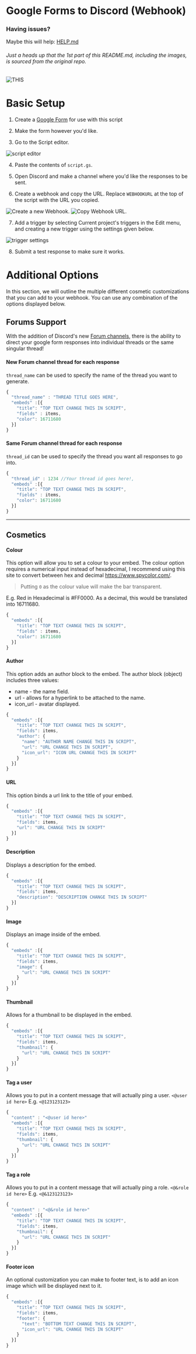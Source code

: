 # Google Forms to Discord (Webhook)

### Having issues?
Maybe this will help: [HELP.md](https://github.com/Kelo/Google-Forms-to-Discord-Extended/blob/master/HELP.md)

###### Just a heads up that the 1st part of this README.md, including the images, is sourced from the original repo.

![THIS](https://pillow.s-ul.eu/6ev89Z6J)

# Basic Setup

1) Create a [Google Form](https://docs.google.com/forms/u/0/) for use with this script
2) Make the form however you'd like.

3) Go to the Script editor.

![script editor](https://pillow.s-ul.eu/iLfUuy9l.png)

4) Paste the contents of `script.gs`.

5) Open Discord and make a channel where you'd like the responses to be sent.
6) Create a webhook and copy the URL. Replace `WEBHOOKURL` at the top of the script with the URL you copied.

![Create a new Webhook.](https://pillow.s-ul.eu/9G6CaZ7P)
![Copy Webhook URL.](https://pillow.s-ul.eu/fcfrn7vt)

7) Add a trigger by selecting Current project's triggers in the Edit menu, and creating a new trigger using the settings given below.

![trigger settings](https://user-images.githubusercontent.com/44692189/58762106-1236f880-856e-11e9-9a97-e275ffea9d65.jpg)

8) Submit a test response to make sure it works.


# Additional Options

In this section, we will outline the multiple different cosmetic customizations that you can add to your webhook. You can use any combination of the options displayed below.

## Forums Support
With the addition of Discord's new [Forum channels](https://discord.com/blog/forum-channels-space-for-organized-conversation), there is the ability to direct your google form responses into individual threads or the same singular thread!


#### New Forum channel thread for each response
`thread_name` can be used to specify the name of the thread you want to generate.

```javascript
{
  "thread_name" : "THREAD TITLE GOES HERE",
  "embeds" :[{
    "title": "TOP TEXT CHANGE THIS IN SCRIPT",
    "fields" : items,
    "color": 16711680
  }]
}

```

#### Same Forum channel thread for each response
`thread_id` can be used to specify the thread you want all responses to go into.

```javascript
{
  "thread_id" : 1234 //Your thread id goes here!,
  "embeds" :[{
    "title": "TOP TEXT CHANGE THIS IN SCRIPT",
    "fields" : items,
    "color": 16711680
  }]
}

```
-----

## Cosmetics 
#### Colour
This option will allow you to set a colour to your embed. The colour option requires a numerical input instead of hexadecimal, I recommend using this site to convert between hex and decimal https://www.spycolor.com/.
> Putting `0` as the colour value will make the bar transparent.

E.g. Red in Hexadecimal is #FF0000. As a decimal, this would be translated into 16711680.
```javascript
{
  "embeds" :[{
    "title": "TOP TEXT CHANGE THIS IN SCRIPT",
    "fields" : items,
    "color": 16711680
  }]
}
```

#### Author
This option adds an author block to the embed. The author block (object) includes three values:
  * name - the name field.
  * url - allows for a hyperlink to be attached to the name.
  * icon_url - avatar displayed.
```javascript
{
  "embeds" :[{
    "title": "TOP TEXT CHANGE THIS IN SCRIPT",
    "fields": items,
    "author": {
      "name": "AUTHOR NAME CHANGE THIS IN SCRIPT",
      "url": "URL CHANGE THIS IN SCRIPT",
      "icon_url": "ICON URL CHANGE THIS IN SCRIPT"
    }
  }]
}
```

#### URL
This option binds a url link to the title of your embed.
```javascript
{
  "embeds" :[{
    "title": "TOP TEXT CHANGE THIS IN SCRIPT",
    "fields": items,
    "url": "URL CHANGE THIS IN SCRIPT"
  }]
}
```

#### Description
Displays a description for the embed.
```javascript
{
  "embeds" :[{
    "title": "TOP TEXT CHANGE THIS IN SCRIPT",
    "fields": items,
    "description": "DESCRIPTION CHANGE THIS IN SCRIPT"
  }]
}
```

#### Image
Displays an image inside of the embed.
```javascript
{
  "embeds" :[{
    "title": "TOP TEXT CHANGE THIS IN SCRIPT",
    "fields": items,
    "image": {
      "url": "URL CHANGE THIS IN SCRIPT"
    }
  }]
}
```

#### Thumbnail
Allows for a thumbnail to be displayed in the embed.
```javascript
{
  "embeds" :[{
    "title": "TOP TEXT CHANGE THIS IN SCRIPT",
    "fields": items,
    "thumbnail": {
      "url": "URL CHANGE THIS IN SCRIPT"
    }
  }]
}
```

#### Tag a user
Allows you to put in a content message that will actually ping a user. ```<@user id here>``` E.g. ```<@123123123>```
```javascript
{
  "content" : "<@user id here>"
  "embeds" :[{
    "title": "TOP TEXT CHANGE THIS IN SCRIPT",
    "fields": items,
    "thumbnail": {
      "url": "URL CHANGE THIS IN SCRIPT"
    }
  }]
}
```

#### Tag a role
Allows you to put in a content message that will actually ping a role. ```<@&role id here>``` E.g. ```<@&123123123>```
```javascript
{
  "content" : "<@&role id here>"
  "embeds" :[{
    "title": "TOP TEXT CHANGE THIS IN SCRIPT",
    "fields": items,
    "thumbnail": {
      "url": "URL CHANGE THIS IN SCRIPT"
    }
  }]
}
```

#### Footer icon
An optional customization you can make to footer text, is to add an icon image which will be displayed next to it.
```javascript
{
  "embeds" :[{
    "title": "TOP TEXT CHANGE THIS IN SCRIPT",
    "fields": items,
    "footer": {
      "text": "BOTTOM TEXT CHANGE THIS IN SCRIPT",
      "icon_url": "URL CHANGE THIS IN SCRIPT"
    }
  }]
}
```

